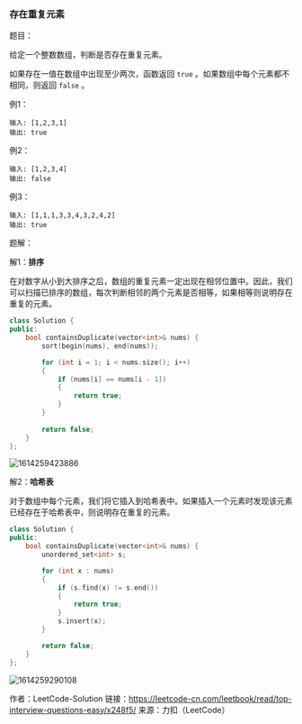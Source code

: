 ### 存在重复元素

题目：

给定一个整数数组，判断是否存在重复元素。

如果存在一值在数组中出现至少两次，函数返回 `true` 。如果数组中每个元素都不相同，则返回 `false` 。



例1：

```
输入: [1,2,3,1]
输出: true
```



例2：

```
输入: [1,2,3,4]
输出: false
```



例3：

```
输入: [1,1,1,3,3,4,3,2,4,2]
输出: true
```



题解：

解1：**排序**

在对数字从小到大排序之后，数组的重复元素一定出现在相邻位置中。因此，我们可以扫描已排序的数组，每次判断相邻的两个元素是否相等，如果相等则说明存在重复的元素。

```c++
class Solution {
public:
    bool containsDuplicate(vector<int>& nums) {
		sort(begin(nums), end(nums));

		for (int i = 1; i < nums.size(); i++)
		{
			if (nums[i] == nums[i - 1])
			{
				return true;
			}
		}
		
		return false;
    }
};
```



![1614259423886](../../../../../../Typora-images/1614259423886.png)



解2：**哈希表**

对于数组中每个元素，我们将它插入到哈希表中。如果插入一个元素时发现该元素已经存在于哈希表中，则说明存在重复的元素。

```c++
class Solution {
public:
    bool containsDuplicate(vector<int>& nums) {
		unordered_set<int> s;

		for (int x : nums)
		{
			if (s.find(x) != s.end())
			{
				return true;
			}
			s.insert(x);
		}

		return false;
    }
};
```



![1614259290108](../../../../../../Typora-images/1614259290108.png)



作者：LeetCode-Solution
链接：https://leetcode-cn.com/leetbook/read/top-interview-questions-easy/x248f5/
来源：力扣（LeetCode）